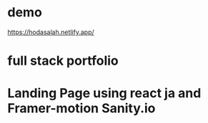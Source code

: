 # demo 
https://hodasalah.netlify.app/
# full stack portfolio 
# Landing Page using react ja and Framer-motion Sanity.io 
